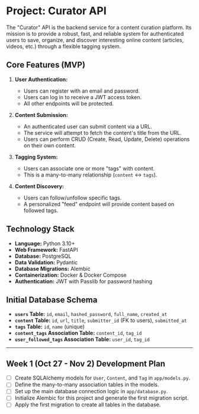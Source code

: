 # Project: Curator API

The "Curator" API is the backend service for a content curation platform. Its mission is to provide a robust, fast, and reliable system for authenticated users to save, organize, and discover interesting online content (articles, videos, etc.) through a flexible tagging system.

## Core Features (MVP)

1.  **User Authentication:**
    - Users can register with an email and password.
    - Users can log in to receive a JWT access token.
    - All other endpoints will be protected.

2.  **Content Submission:**
    - An authenticated user can submit content via a URL.
    - The service will attempt to fetch the content's title from the URL.
    - Users can perform CRUD (Create, Read, Update, Delete) operations on their own content.

3.  **Tagging System:**
    - Users can associate one or more "tags" with content.
    - This is a many-to-many relationship (`content` <-> `tags`).

4.  **Content Discovery:**
    - Users can follow/unfollow specific tags.
    - A personalized "feed" endpoint will provide content based on followed tags.

## Technology Stack

- **Language:** Python 3.10+
- **Web Framework:** FastAPI
- **Database:** PostgreSQL
- **Data Validation:** Pydantic
- **Database Migrations:** Alembic
- **Containerization:** Docker & Docker Compose
- **Authentication:** JWT with Passlib for password hashing

## Initial Database Schema

- **`users` Table:** `id`, `email`, `hashed_password`, `full_name`, `created_at`
- **`content` Table:** `id`, `url`, `title`, `submitter_id` (FK to users), `submitted_at`
- **`tags` Table:** `id`, `name` (unique)
- **`content_tags` Association Table:** `content_id`, `tag_id`
- **`user_followed_tags` Association Table:** `user_id`, `tag_id`

---

## Week 1 (Oct 27 - Nov 2) Development Plan

- [ ] Create SQLAlchemy models for `User`, `Content`, and `Tag` in `app/models.py`.
- [ ] Define the many-to-many association tables in the models.
- [ ] Set up the main database connection logic in `app/database.py`.
- [ ] Initialize Alembic for this project and generate the first migration script.
- [ ] Apply the first migration to create all tables in the database.